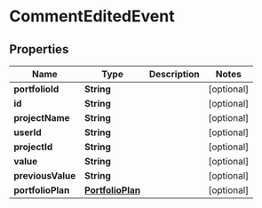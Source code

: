 
# CommentEditedEvent

## Properties
Name | Type | Description | Notes
------------ | ------------- | ------------- | -------------
**portfolioId** | **String** |  |  [optional]
**id** | **String** |  |  [optional]
**projectName** | **String** |  |  [optional]
**userId** | **String** |  |  [optional]
**projectId** | **String** |  |  [optional]
**value** | **String** |  |  [optional]
**previousValue** | **String** |  |  [optional]
**portfolioPlan** | [**PortfolioPlan**](PortfolioPlan.md) |  |  [optional]




